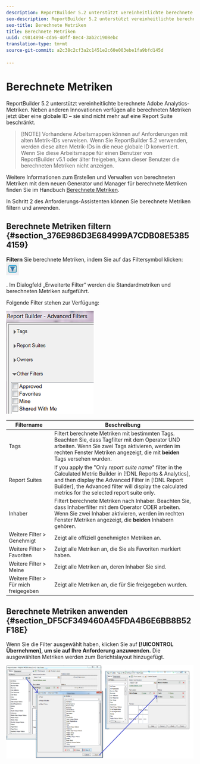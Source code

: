 ```yaml
---
description: ReportBuilder 5.2 unterstützt vereinheitlichte berechnete Adobe Analytics-Metriken. Neben anderen Innovationen verfügen alle berechneten Metriken jetzt über eine globale ID – sie sind nicht mehr auf eine Report Suite beschränkt.
seo-description: ReportBuilder 5.2 unterstützt vereinheitlichte berechnete Adobe Analytics-Metriken. Neben anderen Innovationen verfügen alle berechneten Metriken jetzt über eine globale ID – sie sind nicht mehr auf eine Report Suite beschränkt.
seo-title: Berechnete Metriken
title: Berechnete Metriken
uuid: c9814894-cda6-40ff-8ec4-3ab2c1908ebc
translation-type: tm+mt
source-git-commit: a2c38c2cf3a2c1451e2c60e003ebe1fa9bfd145d

---
```



# Berechnete Metriken

ReportBuilder 5.2 unterstützt vereinheitlichte berechnete Adobe Analytics-Metriken. Neben anderen Innovationen verfügen alle berechneten Metriken jetzt über eine globale ID – sie sind nicht mehr auf eine Report Suite beschränkt.

> [!NOTE] Vorhandene Arbeitsmappen können auf Anforderungen mit alten Metrik-IDs verweisen. Wenn Sie ReportBuilder 5.2 verwenden, werden diese alten Metrik-IDs in die neue globale ID konvertiert. Wenn Sie diese Arbeitsmappe für einen Benutzer von ReportBuilder v5.1 oder älter freigeben, kann dieser Benutzer die berechneten Metriken nicht anzeigen.

Weitere Informationen zum Erstellen und Verwalten von berechneten Metriken mit dem neuen Generator und Manager für berechnete Metriken finden Sie im Handbuch [Berechnete Metriken](https://marketing.adobe.com/resources/help/en_US/analytics/calcmetrics).

In Schritt 2 des Anforderungs-Assistenten können Sie berechnete Metriken filtern und anwenden.

## Berechnete Metriken filtern {#section_376E986D3E684999A7CDB08E53854159}

**Filtern** Sie berechnete Metriken, indem Sie auf das Filtersymbol klicken:  ![](assets/segment_filter.png)

. Im Dialogfeld „Erweiterte Filter“ werden die Standardmetriken und berechneten Metriken aufgeführt.

Folgende Filter stehen zur Verfügung:

![](assets/advanced_filters_(2).png)

| Filtername | Beschreibung |
|---|---|
| Tags | Filtert berechnete Metriken mit bestimmten Tags. Beachten Sie, dass Tagfilter mit dem Operator UND arbeiten. Wenn Sie zwei Tags aktivieren, werden im rechten Fenster Metriken angezeigt, die mit **beiden** Tags versehen wurden. |
| Report Suites | If you apply the "Only *report suite name*" filter in the Calculated Metric Builder in [!DNL Reports & Analytics], and then display the Advanced Filter in [!DNL Report Builder], the Advanced filter will display the calculated metrics for the selected report suite only. |
| Inhaber | Filtert berechnete Metriken nach Inhaber. Beachten Sie, dass Inhaberfilter mit dem Operator ODER arbeiten. Wenn Sie zwei Inhaber aktivieren, werden im rechten Fenster Metriken angezeigt, die **beiden** Inhabern gehören. |
| Weitere Filter &gt; Genehmigt | Zeigt alle offiziell   genehmigten Metriken an. |
| Weitere Filter &gt; Favoriten | Zeigt alle Metriken an, die Sie als Favoriten markiert haben. |
| Weitere Filter &gt; Meine | Zeigt alle Metriken an, deren Inhaber Sie sind. |
| Weitere Filter &gt; Für mich freigegeben | Zeigt alle Metriken an, die für Sie freigegeben wurden. |

## Berechnete Metriken anwenden {#section_DF5CF349460A45FDA4B6E6BB8B52F18E}

Wenn Sie die Filter ausgewählt haben, klicken Sie auf **[!UICONTROL Übernehmen], um sie auf Ihre Anforderung anzuwenden.** Die ausgewählten Metriken werden zum Berichtslayout hinzugefügt.

![](assets/filtering_for_metric.png)

